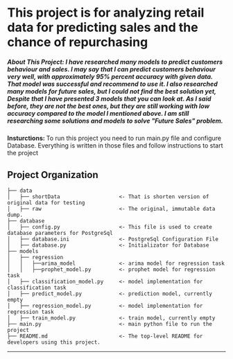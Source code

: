 <H1>This project is for analyzing retail data for predicting sales and the chance of repurchasing</H1>

<H5>About This Project: I have researched many models to predict customers behaviour
  and sales. I may say that I can predict customers behaviour very well, with 
  approximately 95% percent accuracy with given data. That model was successful 
  and recommend to use it.  
  I also researched many models for future sales, but I could not find the best 
  solution yet, Despite that I have presented 3 models that you can look at. 
  As I said before, they are not the best ones, but they are still working 
  with low accuracy compared to the model I mentioned above. I am still researching
  some solutions and models to solve "Future Sales" problem. 
  </H5>






<p> <b>Insturctions: </b>To run this project you need to run main.py file and configure Database.
    Everything is written in those files and follow instructions to start
    the project</p> 
  
Project Organization
------------

    ├── data
    │   ├── shortData                   <- That is shorten version of original data for testing
    │   ├── raw                         <- The original, immutable data dump.
    ├── database
    │   ├── config.py                   <- This file is used to create database parameters for PostgreSql
    │   ├── database.ini                <- PostgreSql Configuration File 
    │   ├── database.py                 <- Initializator for Database
    ├── models
    │   ├── regression
    │   │   ├──arima_model              <- arima model for regression task
    │   │   ├──prophet_model.py         <- prophet model for regression task
    │   ├── classification_model.py     <- model implementation for classification task
    │   ├── predict_model.py            <- prediction model, currently empty
    │   ├── regression_model.py         <- model implementation for regression task
    │   ├── train_model.py              <- train model, currently empty
    ├── main.py                         <- main python file to run the project
    ├── README.md                       <- The top-level README for developers using this project.
--------